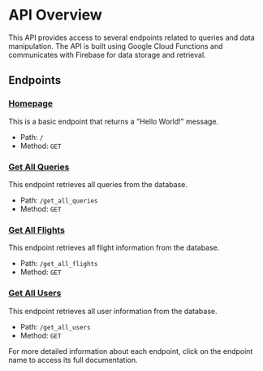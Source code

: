 # API Overview

This API provides access to several endpoints related to queries and data manipulation.
The API is built using Google Cloud Functions and communicates with Firebase for data storage and retrieval.

## Endpoints

### [Homepage](api/homepage.md)

This is a basic endpoint that returns a "Hello World!" message.

- Path: `/`
- Method: `GET`

### [Get All Queries](api/get_all_queries.md)

This endpoint retrieves all queries from the database.

- Path: `/get_all_queries`
- Method: `GET`

### [Get All Flights](api/get_all_flights.md)

This endpoint retrieves all flight information from the database.

- Path: `/get_all_flights`
- Method: `GET`

### [Get All Users](api/get_all_users.md)

This endpoint retrieves all user information from the database.

- Path: `/get_all_users`
- Method: `GET`

For more detailed information about each endpoint, click on the endpoint name to access its full documentation.
